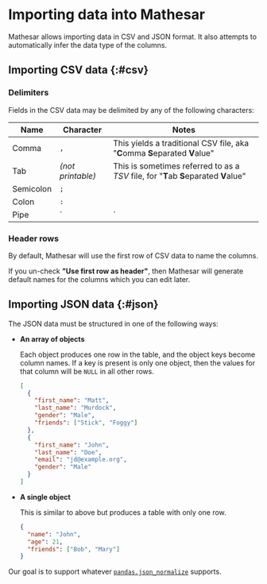 # Importing data into Mathesar

Mathesar allows importing data in CSV and JSON format. It also attempts to automatically infer the data type of the columns.

## Importing CSV data {:#csv}

### Delimiters

Fields in the CSV data may be delimited by any of the following characters:

| Name | Character | Notes |
| -- | -- | -- |
| Comma | `,` | This yields a traditional CSV file, aka "**C**omma **S**eparated **V**alue" |
| Tab | _(not printable)_ | This is sometimes referred to as a _TSV_ file, for "**T**ab **S**eparated **V**alue"  |
| Semicolon | `;` |  |
| Colon | `:` |  |
| Pipe | `|` |  |

### Header rows

By default, Mathesar will use the first row of CSV data to name the columns.

If you un-check **"Use first row as header"**, then Mathesar will generate default names for the columns which you can edit later.

## Importing JSON data {:#json}

The JSON data must be structured in one of the following ways:

- **An array of objects**

    Each object produces one row in the table, and the object keys become column names. If a key is present is only one object, then the values for that column will be `NULL` in all other rows.

    ```json
    [
      {
        "first_name": "Matt",
        "last_name": "Murdock",
        "gender": "Male",
        "friends": ["Stick", "Foggy"]
      },
      {
        "first_name": "John",
        "last_name": "Doe",
        "email": "jd@example.org",
        "gender": "Male"
      }
    ]
    ```

- **A single object**

    This is similar to above but produces a table with only one row.

    ```json
    {
      "name": "John",
      "age": 21,
      "friends": ["Bob", "Mary"]
    }
    ```

Our goal is to support whatever [`pandas.json_normalize`](https://pandas.pydata.org/docs/reference/api/pandas.json_normalize.html) supports.
